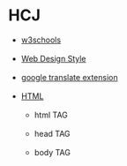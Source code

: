 # HCJ

<ul>
  <li><a href="https://www.w3schools.com/">w3schools</a></li><br>
  <li><a href="https://laman7.com/website-design-style/">Web Design Style</a></li><br>
  <li><a href="https://chrome.google.com/webstore/detail/google-translate/aapbdbdomjkkjkaonfhkkikfgjllcleb?hl=en">google translate extension</a></li><br>
  <li><a href="https://www.w3schools.com/html/">HTML</a>
    <br>
    <br>
    <ul>
      <li>html TAG</li><br>
      <li>head TAG</li><br>
      <li>body TAG</li><br>
    </ul>
  </li><br>
</ul>
